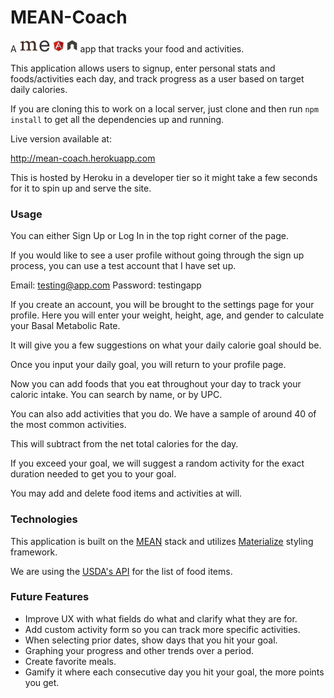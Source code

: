 MEAN-Coach
==================
A ![mean](mean_logo_small.jpg) app that tracks your food and activities.

This application allows users to signup, enter personal stats and foods/activities each day, and track progress as a user based on target daily calories.

If you are cloning this to work on a local server, just clone and then run `npm install` to get all the dependencies up and running.

Live version available at:

http://mean-coach.herokuapp.com

This is hosted by Heroku in a developer tier so it might take a few seconds for it to spin up and serve the site.

### Usage

You can either Sign Up or Log In in the top right corner of the page.


If you would like to see a user profile without going through the sign up process, you can use a test account that I have set up.

Email: testing@app.com
Password: testingapp

If you create an account, you will be brought to the settings page for your profile. Here you will enter your weight, height, age, and gender to calculate your Basal Metabolic Rate.

It will give you a few suggestions on what your daily calorie goal should be.

Once you input your daily goal, you will return to your profile page.

Now you can add foods that you eat throughout your day to track your caloric intake.  You can search by name, or by UPC.

You can also add activities that you do.  We have a sample of around 40 of the most common activities.

This will subtract from the net total calories for the day.

If you exceed your goal, we will suggest a random activity for the exact duration needed to get you to your goal.

You may add and delete food items and activities at will.



### Technologies

This application is built on the [MEAN](https://en.wikipedia.org/wiki/MEAN_(software_bundle)) stack and utilizes [Materialize](http://materializecss.com/) styling framework.

We are using the [USDA's API](https://ndb.nal.usda.gov/ndb/api/doc) for the list of food items.

### Future Features

* Improve UX with what fields do what and clarify what they are for.
* Add custom activity form so you can track more specific activities.
* When selecting prior dates, show days that you hit your goal.
* Graphing your progress and other trends over a period.
* Create favorite meals.
* Gamify it where each consecutive day you hit your goal, the more points you get.
